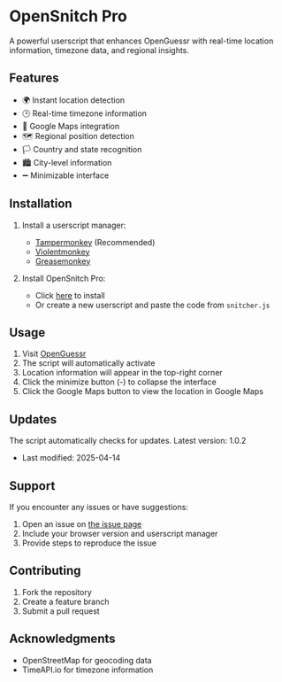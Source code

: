 # OpenSnitch Pro

A powerful userscript that enhances OpenGuessr with real-time location information, timezone data, and regional insights.

## Features

- 🌍 Instant location detection
- 🕒 Real-time timezone information
- 📍 Google Maps integration
- 🗺️ Regional position detection
- 🏳️ Country and state recognition
- 🏙️ City-level information
- ➖ Minimizable interface

## Installation

1. Install a userscript manager:
   - [Tampermonkey](https://www.tampermonkey.net/) (Recommended)
   - [Violentmonkey](https://violentmonkey.github.io/)
   - [Greasemonkey](https://www.greasespot.net/)

2. Install OpenSnitch Pro:
   - Click [here](https://greasyfork.org/en/scripts/532833-opensnitch-pro) to install
   - Or create a new userscript and paste the code from `snitcher.js`

## Usage

1. Visit [OpenGuessr](https://openguessr.com/)
2. The script will automatically activate
3. Location information will appear in the top-right corner
4. Click the minimize button (-) to collapse the interface
5. Click the Google Maps button to view the location in Google Maps

## Updates

The script automatically checks for updates. Latest version: 1.0.2
- Last modified: 2025-04-14

## Support

If you encounter any issues or have suggestions:
1. Open an issue on [the issue page](https://github.com/Westagger/OpenSnitch-Pro/issues)
2. Include your browser version and userscript manager
3. Provide steps to reproduce the issue

## Contributing

1. Fork the repository
2. Create a feature branch
3. Submit a pull request

## Acknowledgments

- OpenStreetMap for geocoding data
- TimeAPI.io for timezone information